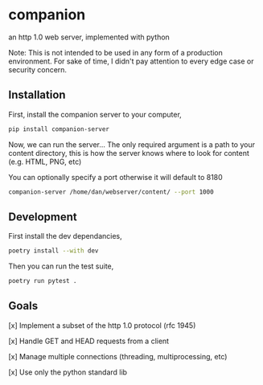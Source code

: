 # companion

an http 1.0 web server, implemented with python

Note: This is not intended to be used in any form of a production environment. For sake of time, I didn't pay attention to every edge case or security concern. 

## Installation

First, install the companion server to your computer, 

```bash
pip install companion-server
```

Now, we can run the server... The only required argument is a path to your content directory, this is how the server knows where to look for content (e.g. HTML, PNG, etc)

You can optionally specify a port otherwise it will default to 8180

```bash
companion-server /home/dan/webserver/content/ --port 1000
```

## Development

First install the dev dependancies,

```bash
poetry install --with dev
```

Then you can run the test suite,

```bash
poetry run pytest .
```

## Goals

[x] Implement a subset of the http 1.0 protocol (rfc 1945)

[x] Handle GET and HEAD requests from a client

[x] Manage multiple connections (threading, multiprocessing, etc)

[x] Use only the python standard lib 